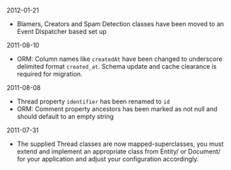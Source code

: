 2012-01-21

* Blamers, Creators and Spam Detection classes have been moved to an Event Dispatcher based set up

2011-08-10

* ORM: Column names like ``createdAt`` have been changed to underscore delimited format ``created_at``. Schema update and cache clearance is required for migration.

2011-08-08

* Thread property ``identifier`` has been renamed to ``id``
* ORM: Comment property ancestors has been marked as not null and should default to an empty string

2011-07-31

* The supplied Thread classes are now mapped-superclasses, you must extend and implement an appropriate class from Entity/ or Document/ for your application and adjust your configuration accordingly.
